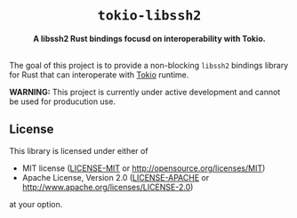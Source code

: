 <h1 align="center">
  <code>tokio-libssh2</code>
</h1>

<div align="center">
  <strong>
    A libssh2 Rust bindings focusd on interoperability with Tokio.
  </strong>
</div>

<br />

<!--
<div align="center">
  <a href="https://crates.io/crates/polyfuse">
    <img src="https://img.shields.io/crates/v/polyfuse.svg?style=flat-square"
         alt="crates.io"
    />
  </a>
  <a href="https://blog.rust-lang.org/2019/11/07/Rust-1.39.0.html">
    <img src="https://img.shields.io/badge/rust%20toolchain-1.39.0%2B-gray.svg?style=flat-square"
         alt="rust toolchain"
    />
  </a>
  <a href="https://docs.rs/polyfuse">
    <img src="https://img.shields.io/badge/docs-latest-blue.svg?style=flat-square"
         alt="docs.rs" />
  </a>
</div>

<br />
-->

The goal of this project is to provide a non-blocking `libssh2` bindings library for Rust that can interoperate with [Tokio](https://tokio.rs) runtime.

**WARNING:**
This project is currently under active development and cannot be used for producution use.

## License

This library is licensed under either of

* MIT license ([LICENSE-MIT](LICENSE-MIT) or http://opensource.org/licenses/MIT)
* Apache License, Version 2.0 ([LICENSE-APACHE](LICENSE-APACHE) or http://www.apache.org/licenses/LICENSE-2.0)

at your option.

